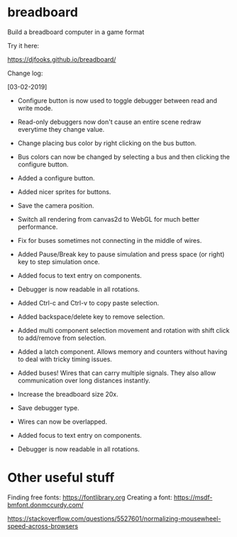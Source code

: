# breadboard
Build a breadboard computer in a game format

Try it here:

https://djfooks.github.io/breadboard/

Change log:

[03-02-2019]
- Configure button is now used to toggle debugger between read and write mode.
- Read-only debuggers now don't cause an entire scene redraw everytime they change value.
- Change placing bus color by right clicking on the bus button.
- Bus colors can now be changed by selecting a bus and then clicking the configure button.
- Added a configure button.
- Added nicer sprites for buttons.

- Save the camera position.
- Switch all rendering from canvas2d to WebGL for much better performance.
- Fix for buses sometimes not connecting in the middle of wires.
- Added Pause/Break key to pause simulation and press space (or right) key to step simulation once.
- Added focus to text entry on components.
- Debugger is now readable in all rotations.
- Added Ctrl-c and Ctrl-v to copy paste selection.
- Added backspace/delete key to remove selection.
- Added multi component selection movement and rotation with shift click to add/remove from selection.
- Added a latch component. Allows memory and counters without having to deal with tricky timing issues.
- Added buses! Wires that can carry multiple signals. They also allow communication over long distances instantly.
- Increase the breadboard size 20x.
- Save debugger type.
- Wires can now be overlapped.
- Added focus to text entry on components.
- Debugger is now readable in all rotations.



Other useful stuff
==================

Finding free fonts: https://fontlibrary.org
Creating a font: https://msdf-bmfont.donmccurdy.com/

https://stackoverflow.com/questions/5527601/normalizing-mousewheel-speed-across-browsers
